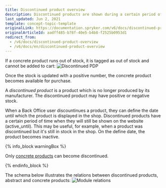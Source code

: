 ```yaml
---
title: Discontinued product overview
description: Discontinued products are shown during a certain period of time after the manufacturer or a distributor announces that the product is no longer produced.
last_updated: Jun 2, 2021
template: concept-topic-template
originalLink: https://documentation.spryker.com/v6/docs/discontinued-product-overview
originalArticleId: aadff485-b78f-40e5-b4b8-f2525b0953d1
redirect_from:
  - /v6/docs/discontinued-product-overview
  - /v6/docs/en/discontinued-product-overview
---
```


If a concrete product runs out of stock, it is tagged as out of stock and cannot be added to cart:
![Discontinued PDP](https://spryker.s3.eu-central-1.amazonaws.com/docs/Features/Product+Management/Discontinued+Products/Discontinued+Products+Feature+Overview/discontinued-pdp-page.png)

Once the stock is updated with a positive number, the concrete product becomes available for purchase.

A *discontinued product* is a product which is no longer produced by its manufacturer. The discontinued product may have positive or negative stock.

When a Back Office user discountinues a product, they can define the date until which the product is displayed in the shop. Discontinued products have a certain period of time when they will still be shown on the website (active_until). This may be useful, for example, when a product was discontinued but it's still in stock in the shop. On the define date, the product becomes inactive.

{% info_block warningBox %}

Only [concrete products](/docs/scos/user/features/{{page.version}}/product-feature-overview/product-feature-overview.html) can become discontinued.

{% endinfo_block %}

The schema below illustrates the relations between discontinued products, abstract and concrete products:
![Module relations](https://spryker.s3.eu-central-1.amazonaws.com/docs/Features/Product+Management/Discontinued+Products/Discontinued+Products+Feature+Overview/discontinued-schema.png)

